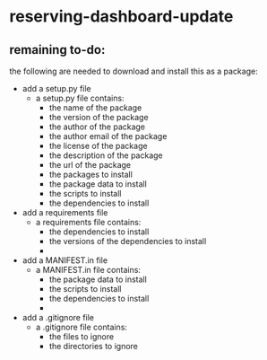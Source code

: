 # reserving-dashboard-update

## remaining to-do:

the following are needed to download and install this as a package:
* add a setup.py file
  * a setup.py file contains:
    * the name of the package
    * the version of the package
    * the author of the package
    * the author email of the package
    * the license of the package
    * the description of the package
    * the url of the package
    * the packages to install
    * the package data to install
    * the scripts to install
    * the dependencies to install
* add a requirements file
  * a requirements file contains:
    * the dependencies to install
    * the versions of the dependencies to install
    * 
* add a MANIFEST.in file
  * a MANIFEST.in file contains:
    * the package data to install
    * the scripts to install
    * the dependencies to install
    * 
* add a .gitignore file
  * a .gitignore file contains:
    * the files to ignore
    * the directories to ignore
